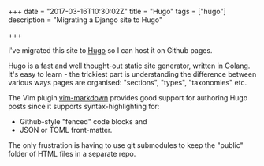 +++
date = "2017-03-16T10:30:02Z"
title = "Hugo"
tags = ["hugo"]
description = "Migrating a Django site to Hugo"

+++

I've migrated this site to [Hugo](https://gohugo.io/) so I can host it on Github
pages.

Hugo is a fast and well thought-out static site generator, written in Golang.
It's easy to learn - the trickiest part is understanding the difference
between various ways pages are organised: "sections", "types", "taxonomies" etc.

The Vim plugin [vim-markdown](https://github.com/plasticboy/vim-markdown)
provides good support for authoring Hugo posts since it supports
syntax-highlighting for:

- Github-style "fenced" code blocks and
- JSON or TOML front-matter.

The only frustration is having to use git submodules to keep the "public" folder of
HTML files in a separate repo.
